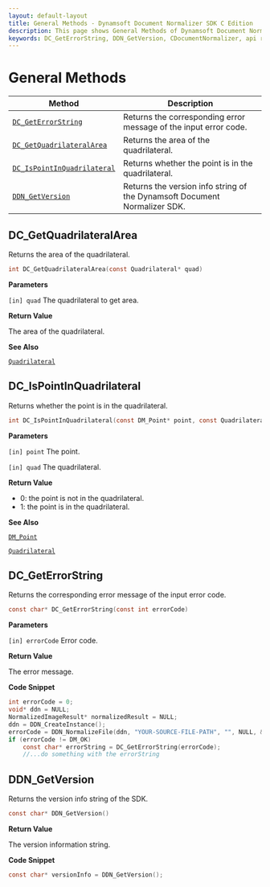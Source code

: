 ```yaml
---
layout: default-layout
title: General Methods - Dynamsoft Document Normalizer SDK C Edition
description: This page shows General Methods of Dynamsoft Document Normalizer SDK C Edition.
keywords: DC_GetErrorString, DDN_GetVersion, CDocumentNormalizer, api reference, c
---
```


# General Methods

| Method               | Description |
|----------------------|-------------|
| [`DC_GetErrorString`](#dc_geterrorstring) | Returns the corresponding error message of the input error code. |
| [`DC_GetQuadrilateralArea`](#dc_getquadrilateralarea) | Returns the area of the quadrilateral. |
| [`DC_IsPointInQuadrilateral`](#dc_ispointinquadrilateral) | Returns whether the point is in the quadrilateral. |
| [`DDN_GetVersion`](#ddn_getversion) | Returns the version info string of the Dynamsoft Document Normalizer SDK. |

## DC_GetQuadrilateralArea

Returns the area of the quadrilateral.

```c
int DC_GetQuadrilateralArea(const Quadrilateral* quad)
```

**Parameters**

`[in] quad` The quadrilateral to get area.

**Return Value**

The area of the quadrilateral.

**See Also**

[`Quadrilateral`](quadrilateral.md)

## DC_IsPointInQuadrilateral

Returns whether the point is in the quadrilateral.

```c
int DC_IsPointInQuadrilateral(const DM_Point* point, const Quadrilateral* quad)
```

**Parameters**

`[in] point` The point.

`[in] quad` The quadrilateral.

**Return Value**

- 0: the point is not in the quadrilateral.
- 1: the point is in the quadrilateral.

**See Also**

[`DM_Point`](point.md)

[`Quadrilateral`](quadrilateral.md)

## DC_GetErrorString

Returns the corresponding error message of the input error code.

```c
const char* DC_GetErrorString(const int errorCode)
```

**Parameters**

`[in] errorCode` Error code.

**Return Value**

The error message.

**Code Snippet**

```c
int errorCode = 0;
void* ddn = NULL;
NormalizedImageResult* normalizedResult = NULL;
ddn = DDN_CreateInstance();
errorCode = DDN_NormalizeFile(ddn, "YOUR-SOURCE-FILE-PATH", "", NULL, &normalizedResult);
if (errorCode != DM_OK)
    const char* errorString = DC_GetErrorString(errorCode);
    //...do something with the errorString
```

## DDN_GetVersion

Returns the version info string of the SDK.

```c
const char* DDN_GetVersion()
```

**Return Value**

The version information string.

**Code Snippet**

```c
const char* versionInfo = DDN_GetVersion();
```
